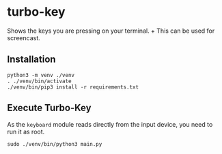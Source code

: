 # turbo-key
Shows the keys you are pressing on your terminal. +
This can be used for screencast.

## Installation
```
python3 -m venv ./venv
. ./venv/bin/activate
./venv/bin/pip3 install -r requirements.txt
```
## Execute Turbo-Key
As the `keyboard` module reads directly from the input device, you need to run it as root.


```
sudo ./venv/bin/python3 main.py
```
